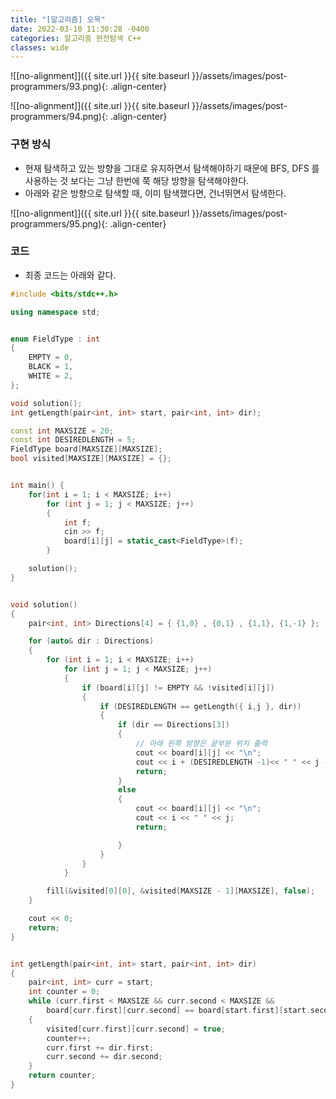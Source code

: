 ```yaml
---
title: "[알고리즘] 오목"
date: 2022-03-10 11:30:28 -0400
categories: 알고리즘 완전탐색 C++
classes: wide
---
```


![[no-alignment]]({{ site.url }}{{ site.baseurl }}/assets/images/post-programmers/93.png){: .align-center}


![[no-alignment]]({{ site.url }}{{ site.baseurl }}/assets/images/post-programmers/94.png){: .align-center}

### 구현 방식

- 현재 탐색하고 있는 방향을 그대로 유지하면서 탐색해야하기 때문에 BFS, DFS 를 사용하는 것 보다는 그냥 한번에 쭉 해당 방향을 탐색해야한다.
- 아래와 같은 방향으로 탐색할 때, 이미 탐색했다면, 건너뛰면서 탐색한다. 


![[no-alignment]]({{ site.url }}{{ site.baseurl }}/assets/images/post-programmers/95.png){: .align-center}


### 코드

- 최종 코드는 아래와 같다.


```cpp
#include <bits/stdc++.h>

using namespace std;


enum FieldType : int
{
	EMPTY = 0,
	BLACK = 1,
	WHITE = 2,
};

void solution();
int getLength(pair<int, int> start, pair<int, int> dir);

const int MAXSIZE = 20;
const int DESIREDLENGTH = 5;
FieldType board[MAXSIZE][MAXSIZE];
bool visited[MAXSIZE][MAXSIZE] = {};


int main() {
	for(int i = 1; i < MAXSIZE; i++)
		for (int j = 1; j < MAXSIZE; j++)
		{
			int f;
			cin >> f;
			board[i][j] = static_cast<FieldType>(f);
		}

	solution();
}


void solution()
{
	pair<int, int> Directions[4] = { {1,0} , {0,1} , {1,1}, {1,-1} };

	for (auto& dir : Directions)
	{
		for (int i = 1; i < MAXSIZE; i++)
			for (int j = 1; j < MAXSIZE; j++)
			{
				if (board[i][j] != EMPTY && !visited[i][j])
				{
					if (DESIREDLENGTH == getLength({ i,j }, dir))
					{
						if (dir == Directions[3])
						{
							// 아래 왼쪽 방향은 끝부분 위치 출력
							cout << board[i][j] << "\n";
							cout << i + (DESIREDLENGTH -1)<< " " << j - (DESIREDLENGTH -1);
							return;
						}
						else
						{
							cout << board[i][j] << "\n";
							cout << i << " " << j;
							return;

						}
					}
				}
			}

		fill(&visited[0][0], &visited[MAXSIZE - 1][MAXSIZE], false);
	}

	cout << 0;
	return;
}


int getLength(pair<int, int> start, pair<int, int> dir)
{
	pair<int, int> curr = start;
	int counter = 0;
	while (curr.first < MAXSIZE && curr.second < MAXSIZE &&
		board[curr.first][curr.second] == board[start.first][start.second])
	{
		visited[curr.first][curr.second] = true;
		counter++;
		curr.first += dir.first;
		curr.second += dir.second;
	}
	return counter;
}
```
